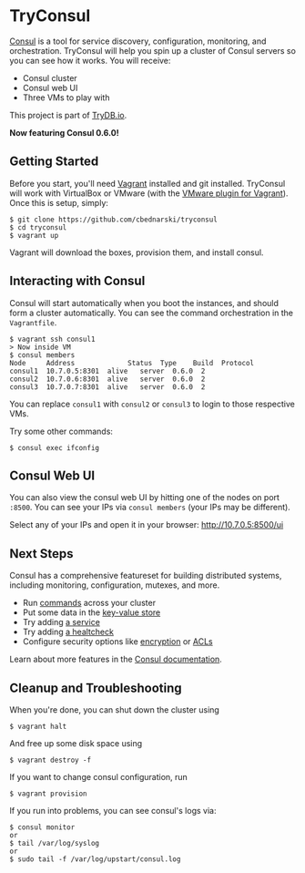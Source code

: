 # TryConsul

[Consul](https://consul.io/) is a tool for service discovery, configuration, monitoring, and orchestration. TryConsul will help you spin up a cluster of Consul servers so you can see how it works. You will receive:

- Consul cluster
- Consul web UI
- Three VMs to play with

This project is part of [TryDB.io](https://trydb.io).

**Now featuring Consul 0.6.0!**

## Getting Started

Before you start, you'll need [Vagrant](https://www.vagrantup.com/) installed and git installed. TryConsul will work with VirtualBox or VMware (with the [VMware plugin for Vagrant](http://www.vagrantup.com/vmware)). Once this is setup, simply:

    $ git clone https://github.com/cbednarski/tryconsul
    $ cd tryconsul
    $ vagrant up

Vagrant will download the boxes, provision them, and install consul.

## Interacting with Consul

Consul will start automatically when you boot the instances, and should form a cluster automatically. You can see the command orchestration in the `Vagrantfile`.

    $ vagrant ssh consul1
    > Now inside VM
    $ consul members
    Node     Address             Status  Type    Build  Protocol
    consul1  10.7.0.5:8301  alive   server  0.6.0  2
    consul2  10.7.0.6:8301  alive   server  0.6.0  2
    consul3  10.7.0.7:8301  alive   server  0.6.0  2

You can replace `consul1` with `consul2` or `consul3` to login to those respective VMs.

Try some other commands:

    $ consul exec ifconfig

## Consul Web UI

You can also view the consul web UI by hitting one of the nodes on port `:8500`. You can see your IPs via `consul members` (your IPs may be different).

Select any of your IPs and open it in your browser: <http://10.7.0.5:8500/ui>

## Next Steps

Consul has a comprehensive featureset for building distributed systems, including monitoring, configuration, mutexes, and more.

- Run [commands](https://consul.io/docs/commands/exec.html) across your cluster
- Put some data in the [key-value store](https://consul.io/docs/agent/http/kv.html)
- Try adding [a service](https://consul.io/docs/agent/services.html)
- Try adding [a healtcheck](https://consul.io/docs/agent/checks.html)
- Configure security options like [encryption](https://consul.io/docs/agent/encryption.html) or [ACLs](https://consul.io/docs/internals/acl.html)

Learn about more features in the [Consul documentation](https://consul.io/docs/index.html).

## Cleanup and Troubleshooting

When you're done, you can shut down the cluster using

    $ vagrant halt

And free up some disk space using

    $ vagrant destroy -f

If you want to change consul configuration, run

    $ vagrant provision

If you run into problems, you can see consul's logs via:

    $ consul monitor
    or
    $ tail /var/log/syslog
    or
    $ sudo tail -f /var/log/upstart/consul.log
